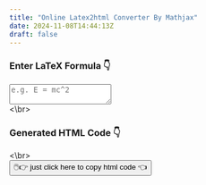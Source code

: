 ```yaml
---
title: "Online Latex2html Converter By Mathjax"
date: 2024-11-08T14:44:13Z
draft: false
---
```


<h3>Enter LaTeX Formula 👇</h3>
<textarea id="latex-input" placeholder="e.g. E = mc^2"></textarea>
<div id="output"></div>
<\br>
<h3>Generated HTML Code 👇</h3>
<\br>
<div id="html-code"></div>
<button id="copy-button">🖱️👉 just click here to copy html code 👈</button>

<script src="https://cdn.jsdelivr.net/npm/mathjax@3/es5/tex-mml-chtml.js"></script>
<script>
  document.getElementById("latex-input").addEventListener("input", function () {
    const latex = document.getElementById("latex-input").value;
    const output = document.getElementById("output");
    const htmlCode = document.getElementById("html-code");

    output.innerHTML = '\\(' + latex + '\\)';
    MathJax.typesetPromise([output]).then(() => {
      htmlCode.textContent = output.innerHTML;
    }).catch((err) => console.error(err));
  });

  document.getElementById("copy-button").addEventListener("click", function () {
    const htmlCode = document.getElementById("html-code").textContent;

    navigator.clipboard.writeText(htmlCode).then(() => {
      alert("HTML code copied to clipboard!");
    }).catch((err) => {
      console.error("Failed to copy text: ", err);
    });
  });
</script>
